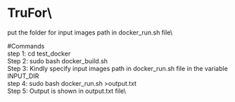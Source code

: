 # TruFor\

put the folder for input images path in docker_run.sh file\

#Commands\
step 1: cd test_docker\
Step 2: sudo bash docker_build.sh\
Step 3: Kindly specify input images path in docker_run.sh file in the variable INPUT_DIR\
step 4: sudo bash docker_run.sh >output.txt\
Step 5: Output is shown in output.txt file\


